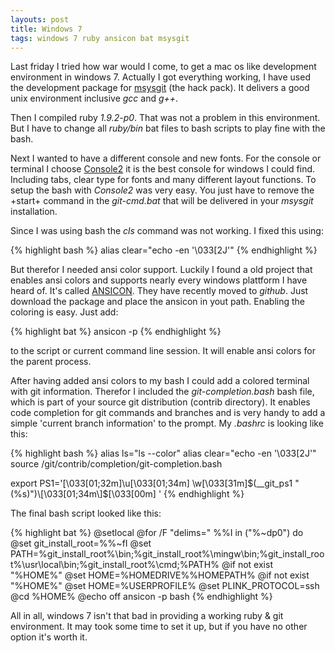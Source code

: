 ```yaml
---
layouts: post
title: Windows 7
tags: windows 7 ruby ansicon bat msysgit
---
```


Last friday I tried how war would I come, to get a mac os like development
environment in windows 7. Actually I got everything working, I have used the
development package for [msysgit](http://code.google.com/p/msysgit/) (the hack pack).
It delivers a good unix environment inclusive *gcc* and *g++*.

Then I compiled ruby *1.9.2-p0*. That was not a problem in this environment. But 
I have to change all *ruby/bin* bat files to bash scripts to play fine with the bash.

Next I wanted to have a different console and new fonts. For the console or
terminal I choose [Console2](http://sourceforge.net/projects/console/)
it is the best console for windows I could find. Including tabs, clear type for
fonts and many different layout functions. To setup the bash with *Console2*
was very easy. You just have to remove the +start+ command in the *git-cmd.bat*
that will be delivered in your *msysgit* installation.

Since I was using bash the *cls* command was not working. I fixed this using:

{% highlight bash %}
alias clear="echo -en '\033[2J'"
{% endhighlight %}

But therefor I needed ansi color support. Luckily I found a old project that 
enables ansi colors and supports nearly every windows plattform I have heard of.
It's called [ANSICON](http://adoxa.110mb.com/ansicon/index.html). They have
recently moved to *github*. Just download the package and place the ansicon in
yout path. Enabling the coloring is easy. Just add:

{% highlight bat %}
ansicon -p
{% endhighlight %}

to the script or current command line session. It will enable ansi colors for
the parent process.

After having added ansi colors to my bash I could add a colored terminal with
git information. Therefor I included the *git-completion.bash* bash file,
which is part of your source git distribution (contrib directory). It enables
code completion for git commands and branches and is very handy to add a simple
'current branch information' to the prompt. My *.bashrc* is looking like this:

{% highlight bash %}
alias ls="ls --color"
alias clear="echo -en '\033[2J'"
source /git/contrib/completion/git-completion.bash

export PS1='\[\033[01;32m\]\u\[\033[01;34m\] \w\[\033[31m\]$(__git_ps1 " (%s)")\[\033[01;34m\]$\[\033[00m\] '
{% endhighlight %}

The final bash script looked like this:

{% highlight bat %}
@setlocal
@for /F "delims=" %%I in ("%~dp0") do @set git_install_root=%%~fI
@set PATH=%git_install_root%\bin;%git_install_root%\mingw\bin;%git_install_root%\usr\local\bin;%git_install_root%\cmd;%PATH%
@if not exist "%HOME%" @set HOME=%HOMEDRIVE%%HOMEPATH%
@if not exist "%HOME%" @set HOME=%USERPROFILE%
@set PLINK_PROTOCOL=ssh
@cd %HOME%
@echo off
ansicon -p
bash
{% endhighlight %}

All in all, windows 7 isn't that bad in providing a working ruby & git environment.
It may took some time to set it up, but if you have no other option it's worth it.
